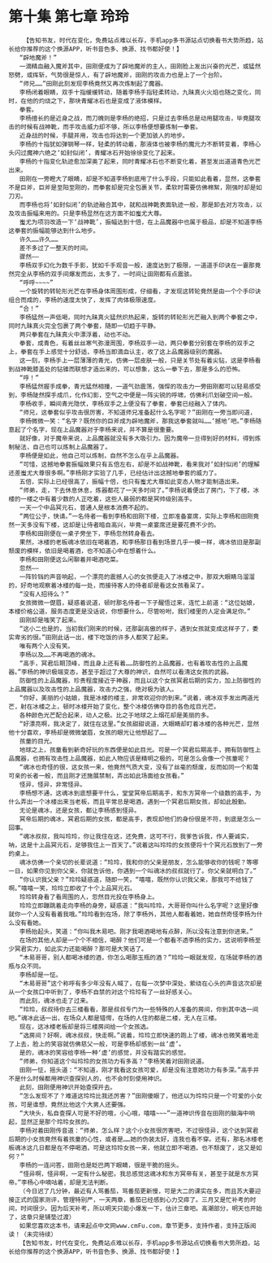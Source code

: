 # 第十集 第七章 玲玲
        【告知书友，时代在变化，免费站点难以长存，手机app多书源站点切换看书大势所趋，站长给你推荐的这个换源APP，听书音色多、换源、找书都好使！】
       “辟地魔斧！”
       一滴精血融入魔斧其中，田刚便成为了辟地魔斧的主人，田刚脸上发出兴奋的光芒，或猛然怒劈，或挥斩，气势很是惊人，有了辟地魔斧，田刚的攻击力也是上了一个台阶。
       “师兄……”田刚此刻发现李杨竟然又再次炼制起了魔器。
       李杨闭着眼睛，双手十指缓缓转动，随着李杨手指轻柔转动，九昧真火火焰也随之变化，同时，在他的灼烧之下，那块青耀冰石也是变成了液体模样。
       拳套。
       李杨擅长的是近身之战，而刀魄则是李杨的绝招，只是过去李杨总是动用腿攻击，毕竟腿攻击的时候有战神靴，而手攻击威力却不够，所以李杨便想要炼制一拳套。
       近身战的时候，手腿并用，攻击也将达到一个更加骇人的地步。
       李杨的十指犹如弹钢琴一样，轻柔的转动着，那液体也被李杨的魔元力不断转变着，李杨心头闪过魔神六绝之‘如封似闭’，青耀冰石开始徐徐变化了起来。
       李杨的十指变化轨迹愈加深奥了起来，同时青耀冰石也不断变化着，甚至发出道道青色光芒出来。
       田刚在一旁瞪大了眼睛，却是不知道李杨到底用了什么手段，只能如此看着，显然，这拳套不是巨斧，巨斧是至阳至刚的，而拳套却是完全包裹关节，柔软时需要仿佛棉絮，刚强时却是如刀刃。
       而李杨也将‘如封似闭’的轨迹融合其中，就和战神靴表面轨迹一般，那是卸去对方攻击，以及攻击振幅来用的。只是李杨显然在这方面不如蚩尤大尊。
       蚩尤为项羽改造一下‘战神靴’，振幅达到十倍，在上品魔器中也属于极品，却是不知道李杨这拳套的振幅能够达到什么地步。
       许久……许久……
       差不多过了一整天的时间。
       骤然——
       李杨双手幻化为数千手影，犹如千手观音一般，速度达到了极限，一道道手印诀在一霎那竟然完全从李杨的双手间爆发而出，太多了，一时间让田刚都有点震骇。
       “呼呼~~~~”
       一个旋转的转轮形光芒在李杨身体周围形成，仔细看，才发现这转轮竟然是由一个个手印诀组合而成的，李杨的速度太快了，发挥了肉体极限速度。
       “合！”
       李杨猛然一声低喝，同时九昧真火猛然炽热起来，旋转的转轮形光芒融入到两个拳套之中，同时九昧真火完全包裹了两个拳套，随即一切趋于平静。
       两只拳套在九昧真火中漂浮着，动也不动。
       拳套，成青色，有着丝丝寒气弥漫周围，李杨双手一动，两只拳套分别套在李杨的双手之上，拳套在手上感觉十分舒适，李杨当即滴血认主，收了这上品魔器级别的魔器。
       这一刻，李杨手上一层薄薄的青光，仿佛一层皮肤一般，只是关节处有着尖钻，这是李杨看到战神靴膝盖处的钻锥而联想才造出来的，可以想象，这么一拳下去，那是多么的恐怖。
       “呼！”
       李杨猛然握手成拳，青光猛然相撞，一道气劲震荡，强悍的攻击力一旁田刚都可以轻易感受到，李杨陡然探手成爪，化作幻影，空气之中便是一阵尖锐的呼啸，仿佛利爪划破空间一般。
       李杨收手，瞬间青光隐伏，李杨双手之上便没有了拳套，拳套已经融入了体内。
       “师兄，这拳套似乎攻击很厉害，不知道师兄准备起什么名字呢？”田刚在一旁当即问道，
       李杨微微一笑：“名字？既然你的巨斧成为辟地魔斧，那我这拳套就叫……‘撼地’吧。”李杨随意起了个名字，现在上品魔器对于李杨来说，并不算是很重要。
       就好像，对于魔帝来说，上品魔器就没有多大吸引力。因为魔帝一旦得到好的材料，得到炼制秘法，自己也可以炼制上品魔器了。
       李杨便是如此，他自己可以炼制，自然不怎么在乎上品魔器。
       “可惜，这撼地拳套振幅效果只有五倍左右，却是不如战神靴，看来我对‘如封似闭’的理解还差蚩尤大尊很多啊。”李杨刚才实验了几手，已经估计出这撼地拳套的威力了。
       五倍，实际上已经很高了，振幅十倍，也只有蚩尤大尊如此变态人物才能制造出来。
       “师弟，走，下去休息休息，炼器都花了一天多时间了。”李杨说着便出了房门，下了楼，冰楼的一楼之中有着少数的人正吃着，这些人最弱的都是冥帅级别高手。
       一天一个中品冥元石，普通人是根本消费不起的。
       “两位公子，快请。”一名侍者一看到李杨和田刚下楼，立即准备宴席，实际上李杨和田刚竟然一天多没有下楼，这却是让侍者暗自高兴，毕竟一桌宴席还是要花费不少的。
       李杨和田刚便在一桌子旁坐下，李杨忽然转身看去。
       果然，冰楼的老板魂冰依旧在喝着酒，和李杨那日看到场景几乎一模一样，魂冰依旧是那副颓废的模样，依旧是喝着酒，也不知道心中在想着什么。
       李杨和田刚便这么闲聊着并喝酒吃菜。
       忽然——
       一阵铃铛的声音响起，一个漂亮的震撼人心的女孩便走入了冰楼之中，那双大眼睛乌溜溜的，好奇地观察着冰楼的每一处，而接待客人的侍者却是看这女孩看呆了。
       “没有人招待么？”
       女孩微微一儊眉，疑惑着说道，顿时那名侍者一下子醒悟过来，连忙上前道：“这位姑娘，本楼价格公道，服务态度更是没话说，你想要什么，尽管吩咐，我们楼里的人定会满足你。”
       田刚却是嗤笑了起来。
       “这小二也是的，当初我们刚来的时候，还那副高傲的样子，遇到女孩就变成这样子了，委实卑劣的很。”田刚此话一出，楼下吃饭的许多人都笑了起来。
       唯有两个人没有笑。
       李杨以及……不再喝酒的魂冰。
       “高手，冥君后期顶峰，而且身上还有着……防御性的上品魔器，也有着攻击性的上品魔器。”李杨的神识极端变态，甚至于超过了大尊的神识，自然可以看清这女孩的武器。
       防御性的上品魔器，珍贵程度接近于神器，而且以这个女孩冥君后期的实力，加上防御性的上品魔器以及攻击性的上品魔器，攻击力之强，绝对极为骇人。
       “你好，美丽的小姑娘，我是冰楼的楼主，非常欢迎你的到来。”说着，魂冰双手发出两道光芒，射在冰楼之上，顿时冰楼开始了变化，整个冰楼仿佛夺目的各色炫目光芒。
       各种颜色光芒配合起来，动人之极。比之于地球之上烟花却是美丽的多。
       “好漂亮啊，我决定了，就住在这里。”女孩甜甜说道，大眼睛却盯着冰楼的各种光芒，显然他十分喜欢，李杨却是微微皱眉，女孩的眼光让他想起了……
       孩童的目光。
       地球之上，孩童看到新奇好玩的东西便是如此目光。可是一个冥君后期高手，拥有防御性上品魔器，也拥有攻击性上品魔器，如此人物应该是精明之极的，可是怎么会像一个孩童呢？
       “魂冰也奇怪的很，这女孩一来，他竟然气质大变，没有了丝毫的颓废，反而如同一个和蔼可亲的长者一般，而且刚才还施展禁制，弄出如此场面给女孩看。”
       怪异，怪异，非常怪异。
       李杨想不通，这魂冰到底想要干什么，堂堂冥帝后期高手，和东方冥帝一个级数的高手，为什么弄出一个冰楼出来当老板，而且平常总是喝酒，遇到一个冥君后期女孩，却如此殷勤。
       无论是魂冰，还是女孩，都让李杨感到怪异。
       冥帝后期的魂冰，冥君后期的女孩，都是高手，表现却他们的身份很是不符，到底是怎么一回事。
       “魂冰叔叔，我叫玲玲，你让我住在这，还免费，这可不行，我爹告诉我，作人要诚实，呐，这是十上品冥元石，足够我住上一百天了。”说着这叫玲玲的女孩便将十个冥元石放到了一旁的桌上。
       魂冰仿佛一个亲切的长辈说道：“玲玲，我和你的父亲是朋友，怎么能够收你的钱呢？等哪一日，如果你见到你父亲，你就告诉他，你遇到一个叫魂冰的叔叔就行了。你父亲就明白了。”
       “你认识我父亲？”玲玲疑惑道，随即一笑，“嘻嘻，既然你认识我父亲，那我可不给钱了啊。”嘻嘻一笑，玲玲立即收了十个上品冥元石。
       玲玲转身看了看周围的人，忽然目光投在李杨身上。
       玲玲立即蹦跳着走向李杨的身旁，疑惑道：“我叫玲玲，大哥哥你叫什么名字呢？这里好像就你一个人没有看着我哦。”玲玲看到在场，除了李杨外，其他人都看着她，她自然奇怪李杨为什么没有看她。
       李杨抬起头，笑道：“你叫我木易吧。刚才我喝酒喝地有点醉，所以没有注意到你进来。”
       在场的其他人却是一个个不相信，喝醉？他们可是一个都看不透李杨的实力，这说明李杨至少冥君实力，如此实力还能喝醉？那可是大笑话了。
       “木易哥哥，别人都喝冰楼的酒，你怎么喝那玉瓶的酒？”玲玲一眼就发现，在场就李杨的酒瓶与众不同。
       李杨却是一怔。
       “木易哥哥”这个称呼有多少年没有人喊了，在每一次梦中深处，萦绕在心头的声音这次却是从一个女孩口中听到了，李杨不自禁的对这个玲玲有了一丝好感关心。
       而此刻，魂冰也走了过来。
       “玲玲，叔叔待你去三楼看看，那是叔叔专门为一些特殊的人准备的房间，你到其中选一间吧。”魂冰此话一出，在场众人都是错愕，在场的人住的都是二楼，无人在三楼。
       现在，这冰楼老板却是将三楼房间给一个女孩选。
       “选房间？好啊，魂冰叔叔，快走啊。”说着，玲玲立即快速的跑上了楼，魂冰也微笑着地走了上去，脸上的笑容就仿佛慈父一般，可是李杨却感到一丝‘虚’。
       是的，魂冰的笑容给李杨一种‘虚’的感觉，并没有踏实的感觉。
       “师弟，你知道这个叫玲玲的女孩功力有多高？”李杨笑着对田刚说道。
       田刚一怔，摇头道：“不知道，刚才我看这女孩可爱，却是没有注意她功力有多深。”高手并不是什么时候都用神识查探别人的，也不会时刻使用神识。
       此刻，田刚便用神识开始查探开去。
       “怎么发现不了？难道这玲玲比我还厉害？”田刚傻眼了，他还以为玲玲只是一个可爱的小女孩，可是谁想，竟然比他这个大男人还要强。
       “大块头，私自查探人可是不好的哦，小心哦，嘻嘻~~~”一道神识传音在田刚的脑海中响起，显然正是那个玲玲女孩的。
       李杨对着田刚传音道：“师弟，怎么样？这个小女孩很厉害吧，不过很怪异，这个达到冥君后期的小女孩竟然有着孩童的心性，或者是……她的伪装太好，连我也看不穿。还有，那名冰楼老板魂冰这几日都是在不停喝酒，可是这玲玲女孩一来，他就立即不喝酒，也不颓废了，这又是如何？”
       李杨的一连问答，田刚也是眨巴两下眼睛，很是干脆的摇头。
       “怪异啊，怪异啊，一定有什么秘密。我总感觉这魂冰和东方冥帝有关，甚至于就是东方冥帝。”李杨心中嘀咕着，却是无法判断。
       （今日迟了几分钟，最近有人骂番茄，骂番茄更新慢，可是大二的课实在多，而且苏大要迎接正式的国家测评，管理特别严，一天两章，番茄已经感到心力交瘁了。三月又是忙补考的时间，时间很少。因为后天补考，所以明天只能小爆发一下，估计三章吧。高潮部分，明天也开始了，这章只是铺垫过渡）
       如果您喜欢这本书，请来起点中文网www.cmFu.com，章节更多，支持作者，支持正版阅读！（未完待续）
       【告知书友，时代在变化，免费站点难以长存，手机app多书源站点切换看书大势所趋，站长给你推荐的这个换源APP，听书音色多、换源、找书都好使！】